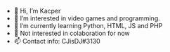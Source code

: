 - 👋 Hi, I’m Kacper
- 👀 I’m interested in video games and programming.
- 🌱 I’m currently learning Python, HTML, JS and PHP
- 💞️ Not interested in colaboration for now
- 📫 Contact info: CJisDJ#3130
